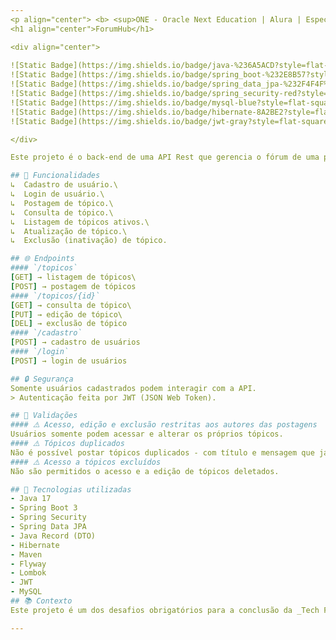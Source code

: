 ```yaml
---
<p align="center"> <b> <sup>ONE - Oracle Next Education | Alura | Especialização Back-end</sup></b></p> 
<h1 align="center">ForumHub</h1>

<div align="center">
  
![Static Badge](https://img.shields.io/badge/java-%236A5ACD?style=flat-square) 
![Static Badge](https://img.shields.io/badge/spring_boot-%232E8B57?style=flat-square)
![Static Badge](https://img.shields.io/badge/spring_data_jpa-%232F4F4F%09?style=flat-square)
![Static Badge](https://img.shields.io/badge/spring_security-red?style=flat-square)
![Static Badge](https://img.shields.io/badge/mysql-blue?style=flat-square)
![Static Badge](https://img.shields.io/badge/hibernate-8A2BE2?style=flat-square)
![Static Badge](https://img.shields.io/badge/jwt-gray?style=flat-square)

</div>

Este projeto é o back-end de uma API Rest que gerencia o fórum de uma plataforma educacional, em que usuários podem postar dúvidas e comentários diversos.

## 🔄 Funcionalidades
↳  Cadastro de usuário.\
↳  Login de usuário.\
↳  Postagem de tópico.\
↳  Consulta de tópico.\
↳  Listagem de tópicos ativos.\
↳  Atualização de tópico.\
↳  Exclusão (inativação) de tópico.

## 🌐 Endpoints
#### `/topicos` 
[GET] → listagem de tópicos\
[POST] → postagem de tópicos
#### `/topicos/{id}`
[GET] → consulta de tópico\
[PUT] → edição de tópico\
[DEL] → exclusão de tópico
#### `/cadastro`
[POST] → cadastro de usuários
#### `/login`
[POST] → login de usuários

## 🔒 Segurança
Somente usuários cadastrados podem interagir com a API.
> Autenticação feita por JWT (JSON Web Token).

## 🚥 Validações 
#### ⚠️ Acesso, edição e exclusão restritas aos autores das postagens
Usuários somente podem acessar e alterar os próprios tópicos.
#### ⚠️ Tópicos duplicados
Não é possível postar tópicos duplicados - com título e mensagem que já foram postados anteriormente.
#### ⚠️ Acesso a tópicos excluídos
Não são permitidos o acesso e a edição de tópicos deletados.

## 🔗 Tecnologias utilizadas
- Java 17
- Spring Boot 3
- Spring Security
- Spring Data JPA
- Java Record (DTO)
- Hibernate
- Maven
- Flyway
- Lombok
- JWT
- MySQL
## 📚 Contexto
Este projeto é um dos desafios obrigatórios para a conclusão da _Tech Foundation_ - fase 3 da Especializa;áo Back-end do Programa ONE (Oracle Next Education).

---
```

